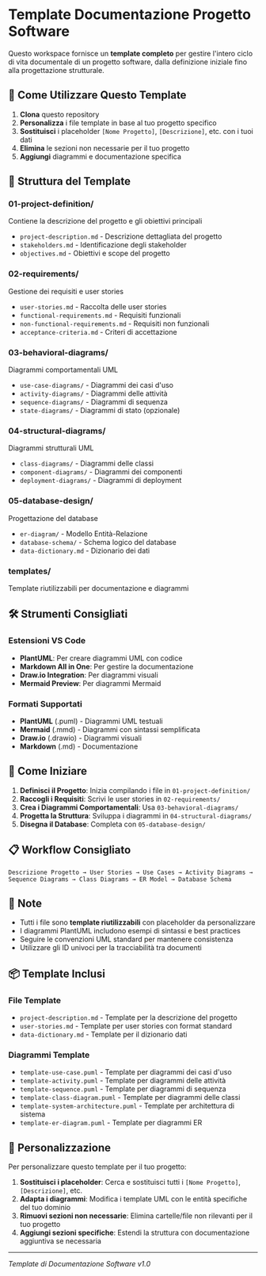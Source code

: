 # Template Documentazione Progetto Software

Questo workspace fornisce un **template completo** per gestire l'intero ciclo di vita documentale di un progetto software, dalla definizione iniziale fino alla progettazione strutturale.

## 🎯 Come Utilizzare Questo Template

1. **Clona** questo repository
2. **Personalizza** i file template in base al tuo progetto specifico
3. **Sostituisci** i placeholder `[Nome Progetto]`, `[Descrizione]`, etc. con i tuoi dati
4. **Elimina** le sezioni non necessarie per il tuo progetto
5. **Aggiungi** diagrammi e documentazione specifica

## 📁 Struttura del Template

### 01-project-definition/
Contiene la descrizione del progetto e gli obiettivi principali
- `project-description.md` - Descrizione dettagliata del progetto
- `stakeholders.md` - Identificazione degli stakeholder
- `objectives.md` - Obiettivi e scope del progetto

### 02-requirements/
Gestione dei requisiti e user stories
- `user-stories.md` - Raccolta delle user stories
- `functional-requirements.md` - Requisiti funzionali
- `non-functional-requirements.md` - Requisiti non funzionali
- `acceptance-criteria.md` - Criteri di accettazione

### 03-behavioral-diagrams/
Diagrammi comportamentali UML
- `use-case-diagrams/` - Diagrammi dei casi d'uso
- `activity-diagrams/` - Diagrammi delle attività
- `sequence-diagrams/` - Diagrammi di sequenza
- `state-diagrams/` - Diagrammi di stato (opzionale)

### 04-structural-diagrams/
Diagrammi strutturali UML
- `class-diagrams/` - Diagrammi delle classi
- `component-diagrams/` - Diagrammi dei componenti
- `deployment-diagrams/` - Diagrammi di deployment

### 05-database-design/
Progettazione del database
- `er-diagram/` - Modello Entità-Relazione
- `database-schema/` - Schema logico del database
- `data-dictionary.md` - Dizionario dei dati

### templates/
Template riutilizzabili per documentazione e diagrammi

## 🛠️ Strumenti Consigliati

### Estensioni VS Code
- **PlantUML**: Per creare diagrammi UML con codice
- **Markdown All in One**: Per gestire la documentazione
- **Draw.io Integration**: Per diagrammi visuali
- **Mermaid Preview**: Per diagrammi Mermaid

### Formati Supportati
- **PlantUML** (.puml) - Diagrammi UML testuali
- **Mermaid** (.mmd) - Diagrammi con sintassi semplificata
- **Draw.io** (.drawio) - Diagrammi visuali
- **Markdown** (.md) - Documentazione

## 🚀 Come Iniziare

1. **Definisci il Progetto**: Inizia compilando i file in `01-project-definition/`
2. **Raccogli i Requisiti**: Scrivi le user stories in `02-requirements/`
3. **Crea i Diagrammi Comportamentali**: Usa `03-behavioral-diagrams/`
4. **Progetta la Struttura**: Sviluppa i diagrammi in `04-structural-diagrams/`
5. **Disegna il Database**: Completa con `05-database-design/`

## 📋 Workflow Consigliato

```
Descrizione Progetto → User Stories → Use Cases → Activity Diagrams → 
Sequence Diagrams → Class Diagrams → ER Model → Database Schema
```

## 📝 Note

- Tutti i file sono **template riutilizzabili** con placeholder da personalizzare
- I diagrammi PlantUML includono esempi di sintassi e best practices
- Seguire le convenzioni UML standard per mantenere consistenza
- Utilizzare gli ID univoci per la tracciabilità tra documenti

## 📦 Template Inclusi

### File Template
- `project-description.md` - Template per la descrizione del progetto
- `user-stories.md` - Template per user stories con format standard
- `data-dictionary.md` - Template per il dizionario dati

### Diagrammi Template
- `template-use-case.puml` - Template per diagrammi dei casi d'uso
- `template-activity.puml` - Template per diagrammi delle attività  
- `template-sequence.puml` - Template per diagrammi di sequenza
- `template-class-diagram.puml` - Template per diagrammi delle classi
- `template-system-architecture.puml` - Template per architettura di sistema
- `template-er-diagram.puml` - Template per diagrammi ER

## 🔧 Personalizzazione

Per personalizzare questo template per il tuo progetto:

1. **Sostituisci i placeholder**: Cerca e sostituisci tutti i `[Nome Progetto]`, `[Descrizione]`, etc.
2. **Adapta i diagrammi**: Modifica i template UML con le entità specifiche del tuo dominio
3. **Rimuovi sezioni non necessarie**: Elimina cartelle/file non rilevanti per il tuo progetto
4. **Aggiungi sezioni specifiche**: Estendi la struttura con documentazione aggiuntiva se necessaria

---
*Template di Documentazione Software v1.0*
